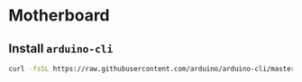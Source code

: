 # Motherboard

## Install `arduino-cli`
```bash
curl -fsSL https://raw.githubusercontent.com/arduino/arduino-cli/master/install.sh | BINDIR=~/.local/bin sh
```
